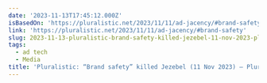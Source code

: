 ```yaml
---
date: '2023-11-13T17:45:12.000Z'
isBasedOn: 'https://pluralistic.net/2023/11/11/ad-jacency/#brand-safety'
link: 'https://pluralistic.net/2023/11/11/ad-jacency/#brand-safety'
slug: 2023-11-13-pluralistic-brand-safety-killed-jezebel-11-nov-2023-pluralistic-dai
tags:
  - ad tech
  - Media
title: 'Pluralistic: “Brand safety” killed Jezebel (11 Nov 2023) – Pluralistic: Dai'
---
```



